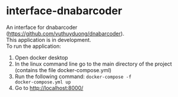 # interface-dnabarcoder
An interface for dnabarcoder (https://github.com/vuthuyduong/dnabarcoder).<br>
This application is in development.<br>
To run the application:
1. Open docker desktop
2. In the linux command line go to the main directory of the project (contains the file docker-compose.yml)
3. Run the following command: <code>docker-compose -f docker-compose.yml up</code>
4. Go to [http://localhost:8000/](http://localhost:8000/)
